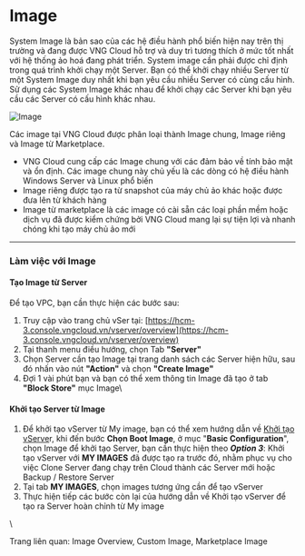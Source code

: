 # Image

System Image là bản sao của các hệ điều hành phổ biến hiện nay trên thị trường và đang được VNG Cloud hỗ trợ và duy trì tương thích ở mức tốt nhất với hệ thống ảo hoá đang phát triển. System image cần phải được chỉ định trong quá trình khởi chạy một Server. Bạn có thể khởi chạy nhiều Server từ một System Image duy nhất khi bạn yêu cầu nhiều Server có cùng cấu hình. Sử dụng các System Image khác nhau để khởi chạy các Server khi bạn yêu cầu các Server có cấu hình khác nhau.

![Image](https://github.com/vngcloud/docs/blob/main/Vietnamese/.gitbook/assets/image%20(285).png?raw=true)

Các image tại VNG Cloud được phân loại thành Image chung, Image riêng và Image từ Marketplace.

* VNG Cloud cung cấp các Image chung với các đảm bảo về tính bảo mật và ổn định. Các image chung này chủ yếu là các dòng có hệ điều hành Windows Server và Linux phổ biến
* Image riêng được tạo ra từ snapshot của máy chủ ảo khác hoặc được đưa lên từ khách hàng
* Image từ marketplace là các image có cài sẵn các loại phần mềm hoặc dịch vụ đã được kiểm chứng bởi VNG Cloud mang lại sự tiện lợi và nhanh chóng khi tạo máy chủ ảo mới

***

### **Làm việc với Image** 

#### Tạo Image từ Server 

Để tạo VPC, bạn cần thực hiện các bước sau:

1. Truy cập vào trang chủ vSer tại: [https://hcm-3.console.vngcloud.vn/vserver/overview](https://hcm-3.console.vngcloud.vn/vserver/overview)
2. Tại thanh menu điều hướng, chọn Tab **"Server"**
3. Chọn Server cần tạo Image tại trang danh sách các Server hiện hữu, sau đó nhấn vào nút **"Action"** và chọn **"Create Image"**
4. Đợi 1 vài phút bạn và bạn có thể xem thông tin Image đã tạo ở tab **"Block Store"** mục Image\


#### Khởi tạo Server từ Image 

1. Để khởi tạo vServer từ My image, bạn có thể xem hướng dẫn về [Khởi tạo vServe](https://docs.vngcloud.vn/vng-cloud-document/vn/vserver/compute-hcm03-1a/trai-nghiem-san-pham-vserver)r, khi đến bước **Chọn Boot Image**, ở mục "**Basic Configuration**", chọn Image để khởi tạo Server, bạn cần thực hiện theo _**Option 3**_: Khởi tạo vServer với **MY IMAGES** đã được tạo ra trước đó, nhằm phục vụ cho việc Clone Server đang chạy trên Cloud thành các Server mới hoặc Backup / Restore Server
2. Tại tab **MY IMAGES**, chọn images tương ứng cần để tạo vServer
3. Thực hiện tiếp các bước còn lại của hướng dẫn về Khởi tạo vServer để tạo ra Server hoàn chỉnh từ My image

\


Trang liên quan: Image Overview, Custom Image, Marketplace Image
